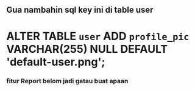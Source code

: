 ## Gua nambahin sql key ini di table user

# ALTER TABLE `user` ADD `profile_pic` VARCHAR(255) NULL DEFAULT 'default-user.png';

### fitur Report belom jadi gatau buat apaan
